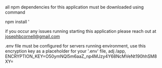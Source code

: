 all npm <library> dependencies for this application must be downloaded using command

npm install <library>'

if you occur any issues running starting this application please reach out at josephbcornell@gmail.com




.env file must be configured for servers running environment, use this encryption key as a placeholder for your '.env' file, adj /app, 
ENCRYPTION_KEY=O50ymNQl5m6aaZ_np4MJzy4Y68NcMVeNt190hhSM8XY=

